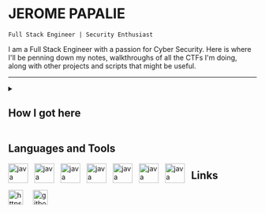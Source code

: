 # JEROME PAPALIE

`Full Stack Engineer | Security Enthusiast`

I am a Full Stack Engineer with a passion for Cyber Security. Here is where I'll be penning down my notes, walkthroughs of all the CTFs I'm doing, along with other projects and scripts that might be useful.

---

<details>
	<summary><h2>How I got here</h2></summary>
	I started my career as a drafter at a small engineering company. We all had to play different roles, and I learned to write code for automating things really quickly. I realised I quite liked writing code, and started looking for a way into the coding industry. I got into my first tech company as a technical writer. Interacting with all the developers, I learnt to write clean code, test cases, and automate whatever I could, until eventually I got some frontend developer gigs at different advertising agencies. A few years on, I was rehired by my first tech company, had picked up skills as a full stack engineer and a user experience designer, and was looking at pursuing a long held passion of mine. Cybersecurity.
	<br/><br/>
	I am currently pursuing my OSCP certification, and have been working on as many CTF boxes as I can through Hack The Box. I'm also documenting all my notes, thoughts, and writeups on gitbook.
</details>

## Languages and Tools

<img align="left" alt="java" width="40px" style="padding-right:10px" src="https://cdn.jsdelivr.net/gh/devicons/devicon@latest/icons/typescript/typescript-original.svg" />
<img align="left" alt="java" width="40px" style="padding-right:10px" src="https://cdn.jsdelivr.net/gh/devicons/devicon@latest/icons/mongodb/mongodb-original.svg" />
<img align="left" alt="java" width="40px" style="padding-right:10px" src="https://cdn.jsdelivr.net/gh/devicons/devicon@latest/icons/react/react-original.svg" />
<img align="left" alt="java" width="40px" style="padding-right:10px" src="https://cdn.jsdelivr.net/gh/devicons/devicon@latest/icons/nodejs/nodejs-plain.svg" />
<img align="left" alt="java" width="40px" style="padding-right:10px" src="https://cdn.jsdelivr.net/gh/devicons/devicon@latest/icons/java/java-original.svg" />
<img align="left" alt="java" width="40px" style="padding-right:10px" src="https://cdn.jsdelivr.net/gh/devicons/devicon@latest/icons/python/python-original.svg" />
<img align="left" alt="java" width="40px" style="padding-right:10px" src="https://cdn.jsdelivr.net/gh/devicons/devicon@latest/icons/bash/bash-original.svg" />

## Links

<a href="https://linkedin.com/in/https://www.linkedin.com/in/jeromepapalie/" target="blank"><img align="left" style="margin-right:20px" src="https://raw.githubusercontent.com/rahuldkjain/github-profile-readme-generator/master/src/images/icons/Social/linked-in-alt.svg" alt="https://www.linkedin.com/in/jeromepapalie/" width="30" /></a><a href="https://pentest-grimoire.gitbook.io/pentest-grimoire/" target="blank"><img align="left" style="margin-right:20px" src="https://cdn.jsdelivr.net/gh/devicons/devicon@latest/icons/gitbook/gitbook-original.svg" alt="gitbook" width="30" /></a>
